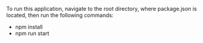 To run this application, navigate to the root directory, where package.json is located, then run the following commands:

+ npm install   
+ npm run start